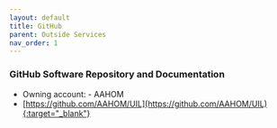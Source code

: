 ```yaml
---
layout: default
title: GitHub
parent: Outside Services
nav_order: 1
---
```


### GitHub Software Repository and Documentation	

- Owning account: - AAHOM
- [https://github.com/AAHOM/UIL](https://github.com/AAHOM/UIL){:target="_blank"} 